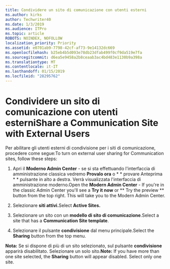 ```yaml
---
title: Condividere un sito di comunicazione con utenti esterni
ms.author: kirks
author: Techwriter40
ms.date: 1/3/2019
ms.audience: ITPro
ms.topic: article
ROBOTS: NOINDEX, NOFOLLOW
localization_priority: Priority
ms.assetid: e0701ab9-7798-42cf-af73-9e14132dc669
ms.openlocfilehash: b25eb4b5d093e78db23dfab499f0cf9da519e7fa
ms.sourcegitcommit: d6ea5e9458a2b8ceaab3ac4bd483e1130b9a398a
ms.translationtype: MT
ms.contentlocale: it-IT
ms.lasthandoff: 01/15/2019
ms.locfileid: "28295762"
---
```

# <a name="share-a-communication-site-with-external-users"></a><span data-ttu-id="f63fa-102">Condividere un sito di comunicazione con utenti esterni</span><span class="sxs-lookup"><span data-stu-id="f63fa-102">Share a Communication Site with External Users</span></span>

<span data-ttu-id="f63fa-103">Per abilitare gli utenti esterni di condivisione per i siti di comunicazione, procedere come segue:</span><span class="sxs-lookup"><span data-stu-id="f63fa-103">To turn on external user sharing for Communication sites, follow these steps:</span></span> 
  
1. <span data-ttu-id="f63fa-p101">Apri il **Moderno Admin Center** - se si sta effettuando l'interfaccia di amministrazione classica vedremo **Provalo ora** o \* \* provare Anteprima \* \* pulsante in alto a destra. Verrà visualizzata l'interfaccia di amministrazione moderno.</span><span class="sxs-lookup"><span data-stu-id="f63fa-p101">Open the **Modern Admin Center** - If you're in the classic Admin Center you'll see a **Try it now** or \*\* Try the preview \*\* button from the top right. This will take you to the Modern Admin Center.</span></span> 
  
2. <span data-ttu-id="f63fa-106">Selezionare **siti attivi.**</span><span class="sxs-lookup"><span data-stu-id="f63fa-106">Select **Active Sites.**</span></span>
  
3. <span data-ttu-id="f63fa-107">Selezionare un sito con un **modello di sito di comunicazione**.</span><span class="sxs-lookup"><span data-stu-id="f63fa-107">Select a site that has a **Communication Site template**.</span></span> 
  
4. <span data-ttu-id="f63fa-108">Selezionare il pulsante **condivisione** dal menu principale.</span><span class="sxs-lookup"><span data-stu-id="f63fa-108">Select the **Sharing** button from the top menu.</span></span> 
  
 <span data-ttu-id="f63fa-p102">**Nota:** Se si dispone di più di un sito selezionato, sul pulsante **condivisione** apparirà disabilitato. Selezionare un solo sito.</span><span class="sxs-lookup"><span data-stu-id="f63fa-p102">**Note:** If you have more than one site selected, the **Sharing** button will appear disabled. Select only one site.</span></span> 
  

